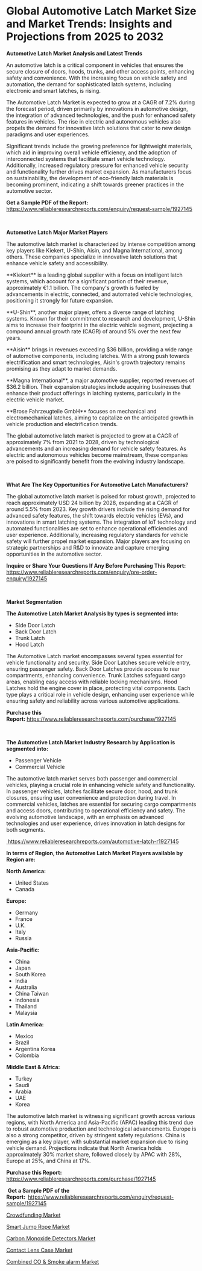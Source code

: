 <p><h1>Global Automotive Latch Market Size and Market Trends: Insights and Projections from 2025 to 2032</h1></p><p><strong>Automotive Latch Market Analysis and Latest Trends</strong></p>
<p><p>An automotive latch is a critical component in vehicles that ensures the secure closure of doors, hoods, trunks, and other access points, enhancing safety and convenience. With the increasing focus on vehicle safety and automation, the demand for sophisticated latch systems, including electronic and smart latches, is rising. </p><p>The Automotive Latch Market is expected to grow at a CAGR of 7.2% during the forecast period, driven primarily by innovations in automotive design, the integration of advanced technologies, and the push for enhanced safety features in vehicles. The rise in electric and autonomous vehicles also propels the demand for innovative latch solutions that cater to new design paradigms and user experiences. </p><p>Significant trends include the growing preference for lightweight materials, which aid in improving overall vehicle efficiency, and the adoption of interconnected systems that facilitate smart vehicle technology. Additionally, increased regulatory pressure for enhanced vehicle security and functionality further drives market expansion. As manufacturers focus on sustainability, the development of eco-friendly latch materials is becoming prominent, indicating a shift towards greener practices in the automotive sector.</p></p>
<p><strong>Get a Sample PDF of the Report:&nbsp;</strong> <a href="https://www.reliableresearchreports.com/enquiry/request-sample/1927145?utm_campaign=16&utm_medium=2&utm_source=Github&utm_content=ia&utm_term=15012025&utm_id=automotive-latch">https://www.reliableresearchreports.com/enquiry/request-sample/1927145</a></p>
<p>&nbsp;</p>
<p><strong>Automotive Latch Major Market Players</strong></p>
<p><p>The automotive latch market is characterized by intense competition among key players like Kiekert, U-Shin, Aisin, and Magna International, among others. These companies specialize in innovative latch solutions that enhance vehicle safety and accessibility.</p><p>**Kiekert** is a leading global supplier with a focus on intelligent latch systems, which account for a significant portion of their revenue, approximately €1.1 billion. The company's growth is fueled by advancements in electric, connected, and automated vehicle technologies, positioning it strongly for future expansion.</p><p>**U-Shin**, another major player, offers a diverse range of latching systems. Known for their commitment to research and development, U-Shin aims to increase their footprint in the electric vehicle segment, projecting a compound annual growth rate (CAGR) of around 5% over the next few years.</p><p>**Aisin** brings in revenues exceeding $36 billion, providing a wide range of automotive components, including latches. With a strong push towards electrification and smart technologies, Aisin's growth trajectory remains promising as they adapt to market demands.</p><p>**Magna International**, a major automotive supplier, reported revenues of $36.2 billion. Their expansion strategies include acquiring businesses that enhance their product offerings in latching systems, particularly in the electric vehicle market.</p><p>**Brose Fahrzeugteile GmbH** focuses on mechanical and electromechanical latches, aiming to capitalize on the anticipated growth in vehicle production and electrification trends. </p><p>The global automotive latch market is projected to grow at a CAGR of approximately 7% from 2021 to 2028, driven by technological advancements and an increasing demand for vehicle safety features. As electric and autonomous vehicles become mainstream, these companies are poised to significantly benefit from the evolving industry landscape.</p></p>
<p>&nbsp;</p>
<p><strong>What Are The Key Opportunities For Automotive Latch Manufacturers?</strong></p>
<p><p>The global automotive latch market is poised for robust growth, projected to reach approximately USD 24 billion by 2028, expanding at a CAGR of around 5.5% from 2023. Key growth drivers include the rising demand for advanced safety features, the shift towards electric vehicles (EVs), and innovations in smart latching systems. The integration of IoT technology and automated functionalities are set to enhance operational efficiencies and user experience. Additionally, increasing regulatory standards for vehicle safety will further propel market expansion. Major players are focusing on strategic partnerships and R&D to innovate and capture emerging opportunities in the automotive sector.</p></p>
<p><strong>Inquire or Share Your Questions If Any Before Purchasing This Report:</strong> <a href="https://www.reliableresearchreports.com/enquiry/pre-order-enquiry/1927145?utm_campaign=16&utm_medium=2&utm_source=Github&utm_content=ia&utm_term=15012025&utm_id=automotive-latch">https://www.reliableresearchreports.com/enquiry/pre-order-enquiry/1927145</a></p>
<p>&nbsp;</p>
<p><strong>Market Segmentation</strong></p>
<p><strong>The Automotive Latch Market Analysis by types is segmented into:</strong></p>
<p><ul><li>Side Door Latch</li><li>Back Door Latch</li><li>Trunk Latch</li><li>Hood Latch</li></ul></p>
<p><p>The Automotive Latch market encompasses several types essential for vehicle functionality and security. Side Door Latches secure vehicle entry, ensuring passenger safety. Back Door Latches provide access to rear compartments, enhancing convenience. Trunk Latches safeguard cargo areas, enabling easy access with reliable locking mechanisms. Hood Latches hold the engine cover in place, protecting vital components. Each type plays a critical role in vehicle design, enhancing user experience while ensuring safety and reliability across various automotive applications.</p></p>
<p><strong>Purchase this Report:&nbsp;</strong><a href="https://www.reliableresearchreports.com/purchase/1927145?utm_campaign=16&utm_medium=2&utm_source=Github&utm_content=ia&utm_term=15012025&utm_id=automotive-latch">https://www.reliableresearchreports.com/purchase/1927145</a></p>
<p>&nbsp;</p>
<p><strong>The Automotive Latch Market Industry Research by Application is segmented into:</strong></p>
<p><ul><li>Passenger Vehicle</li><li>Commercial Vehicle</li></ul></p>
<p><p>The automotive latch market serves both passenger and commercial vehicles, playing a crucial role in enhancing vehicle safety and functionality. In passenger vehicles, latches facilitate secure door, hood, and trunk closures, ensuring user convenience and protection during travel. In commercial vehicles, latches are essential for securing cargo compartments and access doors, contributing to operational efficiency and safety. The evolving automotive landscape, with an emphasis on advanced technologies and user experience, drives innovation in latch designs for both segments.</p></p>
<p><a href="https://www.reliableresearchreports.com/automotive-latch-r1927145?utm_campaign=16&utm_medium=2&utm_source=Github&utm_content=ia&utm_term=15012025&utm_id=automotive-latch">&nbsp;https://www.reliableresearchreports.com/automotive-latch-r1927145</a></p>
<p><strong>In terms of Region, the Automotive Latch Market Players available by Region are:</strong></p>
<p>
    <p> <strong> North America: </strong>
        <ul>
            <li>United States</li>
            <li>Canada</li>
        </ul>
        </p> 
    <p> <strong> Europe: </strong>
        <ul>
            <li>Germany</li>
            <li>France</li>
            <li>U.K.</li>
            <li>Italy</li>
            <li>Russia</li>
        </ul>
        </p> 
    <p> <strong> Asia-Pacific: </strong>
        <ul>
            <li>China</li>
            <li>Japan</li>
            <li>South Korea</li>
            <li>India</li>
            <li>Australia</li>
            <li>China Taiwan</li>
            <li>Indonesia</li>
            <li>Thailand</li>
            <li>Malaysia</li>
        </ul>
        </p> 
    <p> <strong> Latin America: </strong>
        <ul>
            <li>Mexico</li>
            <li>Brazil</li>
            <li>Argentina Korea</li>
            <li>Colombia</li>
        </ul>
        </p> 
    <p> <strong> Middle East & Africa: </strong>
        <ul>
            <li>Turkey</li>
            <li>Saudi</li>
            <li>Arabia</li>
            <li>UAE</li>
            <li>Korea</li>
        </ul>
    </p>
    </p>
<p><p>The automotive latch market is witnessing significant growth across various regions, with North America and Asia-Pacific (APAC) leading this trend due to robust automotive production and technological advancements. Europe is also a strong competitor, driven by stringent safety regulations. China is emerging as a key player, with substantial market expansion due to rising vehicle demand. Projections indicate that North America holds approximately 30% market share, followed closely by APAC with 28%, Europe at 25%, and China at 17%.</p></p>
<p><strong>Purchase this Report: </strong><a href="https://www.reliableresearchreports.com/purchase/1927145?utm_campaign=16&utm_medium=2&utm_source=Github&utm_content=ia&utm_term=15012025&utm_id=automotive-latch">https://www.reliableresearchreports.com/purchase/1927145</a></p>
<p>&nbsp;<strong>Get a Sample PDF of the Report:&nbsp;&nbsp;</strong><a href="https://www.reliableresearchreports.com/enquiry/request-sample/1927145?utm_campaign=16&utm_medium=2&utm_source=Github&utm_content=ia&utm_term=15012025&utm_id=automotive-latch">https://www.reliableresearchreports.com/enquiry/request-sample/1927145</a></p>
<p><strong></strong></p>
<p><p><a href="https://github.com/rosamariarocque98/Market-Research-Report-List-1/blob/main/crowdfunding-market.md?utm_campaign=16&utm_medium=2&utm_source=Github&utm_content=ia&utm_term=15012025&utm_id=automotive-latch">Crowdfunding Market</a></p><p><a href="https://github.com/MarciaRunte/Market-Research-Report-List-1/blob/main/smart-jump-rope-market.md?utm_campaign=16&utm_medium=2&utm_source=Github&utm_content=ia&utm_term=15012025&utm_id=automotive-latch">Smart Jump Rope Market</a></p><p><a href="https://github.com/suleimannichelle7/Market-Research-Report-List-1/blob/main/carbon-monoxide-detectors-market.md?utm_campaign=16&utm_medium=2&utm_source=Github&utm_content=ia&utm_term=15012025&utm_id=automotive-latch">Carbon Monoxide Detectors Market</a></p><p><a href="https://github.com/MariaWashington76/Market-Research-Report-List-1/blob/main/contact-lens-case-market.md?utm_campaign=16&utm_medium=2&utm_source=Github&utm_content=ia&utm_term=15012025&utm_id=automotive-latch">Contact Lens Case Market</a></p><p><a href="https://github.com/krinerstormy331/Market-Research-Report-List-1/blob/main/combined-co-smoke-alarm-market.md?utm_campaign=16&utm_medium=2&utm_source=Github&utm_content=ia&utm_term=15012025&utm_id=automotive-latch">Combined CO & Smoke alarm Market</a></p></p>